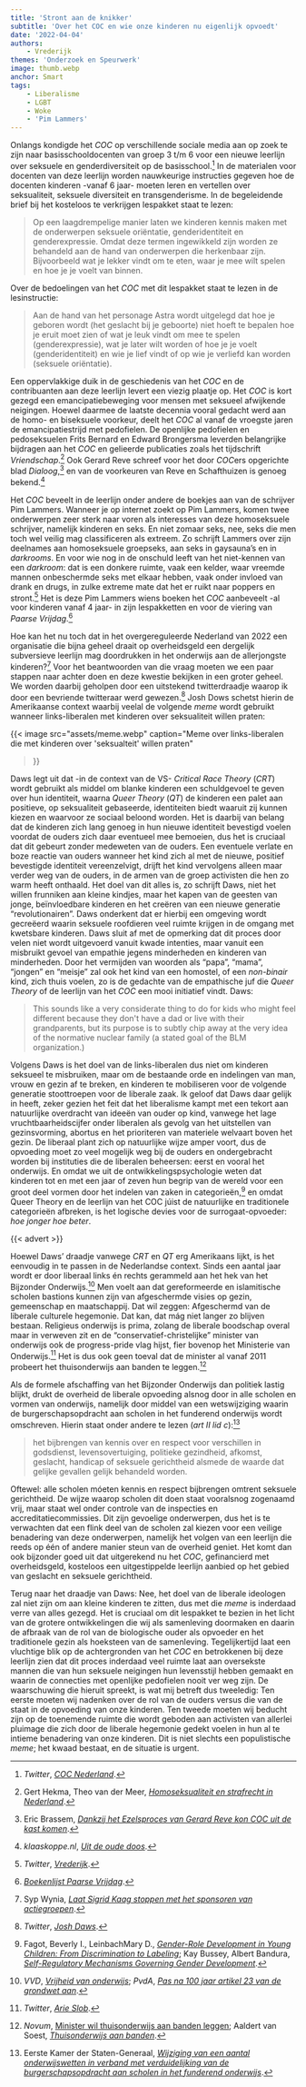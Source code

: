 ```yaml
---
title: 'Stront aan de knikker'
subtitle: 'Over het COC en wie onze kinderen nu eigenlijk opvoedt'
date: '2022-04-04'
authors:
    - Vrederijk
themes: 'Onderzoek en Speurwerk'
image: thumb.webp
anchor: Smart
tags:
    - Liberalisme
    - LGBT
    - Woke
    - 'Pim Lammers'
---
```


Onlangs kondigde het _COC_ op verschillende sociale media aan op zoek te zijn naar basisschooldocenten van groep 3 t/m 6 voor een nieuwe leerlijn over seksuele en genderdiversiteit op de basisschool.[^1] In de materialen voor docenten van deze leerlijn worden nauwkeurige instructies gegeven hoe de docenten kinderen -vanaf 6 jaar- moeten leren en vertellen over seksualiteit, seksuele diversiteit en transgenderisme. In de begeleidende brief bij het kosteloos te verkrijgen lespakket staat te lezen:

>Op een laagdrempelige manier laten we kinderen kennis maken met de onderwerpen seksuele oriëntatie, genderidentiteit en genderexpressie. Omdat deze termen ingewikkeld zijn worden ze behandeld aan de hand van onderwerpen die herkenbaar zijn. Bijvoorbeeld wat je lekker vindt om te eten, waar je mee wilt spelen en hoe je je voelt van  binnen.

Over de bedoelingen van het _COC_ met dit lespakket staat te lezen in de lesinstructie:

>Aan de hand van het personage Astra wordt uitgelegd dat hoe je geboren wordt (het geslacht bij je geboorte) niet hoeft te bepalen hoe je eruit moet zien of wat je leuk vindt om mee te spelen (genderexpressie), wat je later wilt worden of hoe je je voelt (genderidentiteit) en wie je lief vindt of op wie je verliefd kan worden (seksuele oriëntatie).

Een oppervlakkige duik in de geschiedenis van het _COC_ en de contribuanten aan deze leerlijn levert een viezig plaatje op. Het _COC_ is kort gezegd een emancipatiebeweging voor mensen met seksueel afwijkende neigingen. Hoewel daarmee de laatste decennia vooral gedacht werd aan de homo- en biseksuele voorkeur, deelt het _COC_ al vanaf de vroegste jaren de emancipatiestrijd met pedofielen. De openlijke pedofielen en pedoseksuelen Frits Bernard en Edward Brongersma leverden belangrijke bijdragen aan het _COC_ en gelieerde publicaties zoals het tijdschrift _Vriendschap_.[^2] Ook Gerard Reve schreef voor het door *COC*ers opgerichte blad _Dialoog_,[^3] en van de voorkeuren van Reve en Schafthuizen is genoeg bekend.[^4]

Het _COC_ beveelt in de leerlijn onder andere de boekjes aan van de schrijver Pim Lammers. Wanneer je op internet zoekt op Pim Lammers, komen twee onderwerpen zeer sterk naar voren als interesses van deze homoseksuele schrijver, namelijk kinderen en seks. En niet zomaar seks, nee, seks die men toch wel veilig mag classificeren als extreem. Zo schrijft Lammers over zijn deelnames aan homoseksuele groepseks, aan seks in gaysauna’s en in _darkrooms_. En voor wie nog in de onschuld leeft van het niet-kennen van een _darkroom_: dat is een donkere ruimte, vaak een kelder, waar vreemde mannen onbeschermde seks met elkaar hebben, vaak onder invloed van drank en drugs, in zulke extreme mate dat het er ruikt naar poppers en stront.[^5] Het is deze Pim Lammers wiens boeken het _COC_ aanbeveelt -al voor kinderen vanaf 4 jaar- in zijn lespakketten en voor de viering van _Paarse Vrijdag_.[^6]

Hoe kan het nu toch dat in het overgereguleerde Nederland van 2022 een organisatie die bijna geheel draait op overheidsgeld een dergelijk subversieve leerlijn mag doordrukken in het onderwijs aan de allerjongste kinderen?[^7] Voor het beantwoorden van die vraag moeten we een paar stappen naar achter doen en deze kwestie bekijken in een groter geheel. We worden daarbij geholpen door een uitstekend twitterdraadje waarop ik door een bevriende twitteraar werd gewezen.[^8] Josh Dows schetst hierin de Amerikaanse context waarbij veelal de volgende _meme_ wordt gebruikt wanneer links-liberalen met kinderen over seksualiteit willen praten:

{{< image
	src="assets/meme.webp"
	caption="Meme over links-liberalen die met kinderen over 'seksualteit' willen praten"
>}}

Daws legt uit dat -in de context van de VS- _Critical Race Theory_ (_CRT_) wordt gebruikt als middel om blanke kinderen een schuldgevoel te geven over hun identiteit, waarna _Queer Theory_ (_QT_) de kinderen een palet aan positieve, op seksualiteit gebaseerde, identiteiten biedt waaruit zij kunnen kiezen en waarvoor ze sociaal beloond worden. Het is daarbij van belang dat de kinderen zich lang genoeg in hun nieuwe identiteit bevestigd voelen voordat de ouders zich daar eventueel mee bemoeien, dus het is cruciaal dat dit gebeurt zonder medeweten van de ouders. Een eventuele verlate en boze reactie van ouders wanneer het kind zich al met de nieuwe, positief bevestigde identiteit vereenzelvigt, drijft het kind vervolgens alleen maar verder weg van de ouders, in de armen van de groep activisten die hen zo warm heeft onthaald. Het doel van dit alles is, zo schrijft Daws, niet het willen frunniken aan kleine kindjes, maar het kapen van de geesten van jonge, beïnvloedbare kinderen en het creëren van een nieuwe generatie “revolutionairen”. Daws onderkent dat er hierbij een omgeving wordt gecreëerd waarin seksuele roofdieren veel ruimte krijgen in de omgang met kwetsbare kinderen. Daws sluit af met de opmerking dat dit proces door velen niet wordt uitgevoerd vanuit kwade intenties, maar vanuit een misbruikt gevoel van empathie jegens minderheden en kinderen van minderheden. Door het vermijden van woorden als “papa”, “mama”, “jongen” en “meisje” zal ook het kind van een homostel, of een _non-binair_ kind, zich thuis voelen, zo is de gedachte van de empathische juf die _Queer Theory_ of de leerlijn van het _COC_ een mooi initiatief vindt. Daws:

>This sounds like a very considerate thing to do for kids who might feel different because they don't have a dad or live with their grandparents, but its purpose is to subtly chip away at the very idea of the normative nuclear family (a stated goal of the BLM organization.)

Volgens Daws is het doel van de links-liberalen dus niet om kinderen seksueel te misbruiken, maar om de bestaande orde en indelingen van man, vrouw en gezin af te breken, en kinderen te mobiliseren voor de volgende generatie stoottroepen voor de liberale zaak. Ik geloof dat Daws daar gelijk in heeft, zeker gezien het feit dat het liberalisme kampt met een tekort aan natuurlijke overdracht van ideeën van ouder op kind, vanwege het lage vruchtbaarheidscijfer onder liberalen als gevolg van het uitstellen van gezinsvorming, abortus en het prioriteren van materiele welvaart boven het gezin. De liberaal plant zich op natuurlijke wijze amper voort, dus de opvoeding moet zo veel mogelijk weg bij de ouders en ondergebracht worden bij instituties die de liberalen beheersen: eerst en vooral het onderwijs. En omdat we uit de ontwikkelingspsychologie weten dat kinderen tot en met een jaar of zeven hun begrip van de wereld voor een groot deel vormen door het indelen van zaken in categorieën,[^9] en omdat Queer Theory en de leerlijn van het COC júist de natuurlijke en traditionele categorieën afbreken, is het logische devies voor de surrogaat-opvoeder: _hoe jonger hoe beter_.

{{< advert >}}

Hoewel Daws’ draadje vanwege _CRT_ en _QT_ erg Amerikaans lijkt, is het eenvoudig in te passen in de Nederlandse context. Sinds een aantal jaar wordt er door liberaal links én rechts gerammeld aan het hek van het Bijzonder Onderwijs.[^10] Men voelt aan dat gereformeerde en islamitische scholen bastions kunnen zijn van afgeschermde visies op gezin, gemeenschap en maatschappij. Dat wil zeggen: Afgeschermd van de liberale culturele hegemonie. Dat kan, dat mág niet langer zo blijven bestaan. Religieus onderwijs is prima, zolang de liberale boodschap overal maar in verweven zit en de “conservatief-christelijke” minister van onderwijs ook de progress-pride vlag hijst, fier bovenop het Ministerie van Onderwijs.[^11] Het is dus ook geen toeval dat de minister al vanaf 2011 probeert het thuisonderwijs aan banden te leggen.[^12]

Als de formele afschaffing van het Bijzonder Onderwijs dan politiek lastig blijkt, drukt de overheid de liberale opvoeding alsnog door in alle scholen en vormen van onderwijs, namelijk door middel van een wetswijziging waarin de burgerschapsopdracht aan scholen in het funderend onderwijs wordt omschreven. Hierin staat onder andere te lezen (_art II lid c_):[^13] 

>het bijbrengen van kennis over en respect voor verschillen in godsdienst, levensovertuiging, politieke gezindheid, afkomst, geslacht, handicap of seksuele gerichtheid alsmede de waarde dat gelijke gevallen gelijk behandeld worden.

Oftewel: alle scholen móeten kennis en respect bijbrengen omtrent seksuele gerichtheid. De wijze waarop scholen dit doen staat vooralsnog zogenaamd vrij, maar staat wel onder controle van de inspecties en accreditatiecommissies. Dit zijn gevoelige onderwerpen, dus het is te verwachten dat een flink deel van de scholen zal kiezen voor een veilige benadering van deze onderwerpen, namelijk het volgen van een leerlijn die reeds op één of andere manier steun van de overheid geniet. Het komt dan ook bijzonder goed uit dat uitgerekend nu het _COC_, gefinancierd met overheidsgeld, kosteloos een uitgestippelde leerlijn aanbied op het gebied van geslacht en seksuele gerichtheid. 

Terug naar het draadje van Daws: Nee, het doel van de liberale ideologen zal niet zijn om aan kleine kinderen te zitten, dus met die _meme_ is inderdaad verre van alles gezegd. Het is cruciaal om dit lespakket te bezien in het licht van de grotere ontwikkelingen die wij als samenleving doormaken en daarin de afbraak van de rol van de biologische ouder als opvoeder en het traditionele gezin als hoeksteen van de samenleving. Tegelijkertijd laat een vluchtige blik op de achtergronden van het _COC_ en betrokkenen bij deze leerlijn zien dat dit proces inderdaad veel ruimte laat aan oversekste mannen die van hun seksuele neigingen hun levensstijl hebben gemaakt en waarin de connecties met openlijke pedofielen nooit ver weg zijn. De waarschuwing die hieruit spreekt, is wat mij betreft dus tweeledig: Ten eerste moeten wij nadenken over de rol van de ouders versus die van de staat in de opvoeding van onze kinderen. Ten tweede moeten wij beducht zijn op de toenemende ruimte die wordt geboden aan activisten van allerlei pluimage die zich door de liberale hegemonie gedekt voelen in hun al te intieme benadering van onze kinderen. Dit is niet slechts een populistische _meme_; het kwaad bestaat, en de situatie is urgent.


[^1]: _Twitter_, _[COC Nederland](https://twitter.com/COCNederland/status/1507031263177228300)_.
[^2]: Gert Hekma, Theo van der Meer, _[Homoseksualiteit en strafrecht in Nederland](https://www.amb-press.nl/homoseksualiteitenstrafrechtinnederland)_.
[^3]: Eric Brassem, _[Dankzij het Ezelsproces van Gerard Reve kon COC uit de kast komen](https://www.trouw.nl/binnenland/dankzij-het-ezelsproces-van-gerard-reve-kon-coc-uit-de-kast-komen~b2856d12/)_.
[^4]: _klaaskoppe.nl_, _[Uit de oude doos](http://www.klaaskoppe.nl/index.htm?oudedoos)_.
[^5]: _Twitter_, _[Vrederijk](https://twitter.com/destedendwinger/status/1507299235359776776)_.
[^6]: _[Boekenlijst Paarse Vrijdag](https://basisschool.coc.nl/boekenlijst/)_.
[^7]: Syp Wynia, _[Laat Sigrid Kaag stoppen met het sponsoren van actiegroepen](https://www.wyniasweek.nl/laat-sigrid-kaag-stoppen-met-het-sponsoren-van-actiegroepen/)_.
[^8]: _Twitter_, _[Josh Daws](https://twitter.com/JoshDaws/status/1509560754206392321)_.
[^9]: Fagot, Beverly I., LeinbachMary D., _[Gender-Role Development in Young Children: From Discrimination to Labeling](https://www.sciencedirect.com/science/article/abs/pii/S0273229783710099)_; Kay Bussey, Albert Bandura, _[Self-Regulatory Mechanisms Governing Gender Development](https://www.jstor.org/stable/1131530)_.
[^10]: _VVD_, _[Vrijheid van onderwijs](https://www.vvd.nl/standpunten/vrijheid-van-onderwijs/)_; _PvdA_, _[Pas na 100 jaar artikel 23 van de grondwet aan](https://www.pvda.nl/nieuws/pas-na-100-jaar-artikel-23-van-de-grondwet-aan/)_.
[^11]: _Twitter_, _[Arie Slob](https://twitter.com/arieslob/status/1469274980785573891)_.
[^12]: _Novum_, [Minister wil thuisonderwijs aan banden leggen](https://www.nu.nl/politiek/2481794/minister-wil-thuisonderwijs-banden-leggen.html); Aaldert van Soest, _[Thuisonderwijs aan banden](https://www.nd.nl/nieuws/nederland/602096/thuisonderwijs-aan-banden)_.
[^13]: Eerste Kamer der Staten-Generaal, _[Wijziging van een aantal onderwijswetten in verband met verduidelijking van de burgerschapsopdracht aan scholen in het funderend onderwijs](https://www.eerstekamer.nl/behandeling/20201117/gewijzigd_voorstel_van_wet_9)_.
